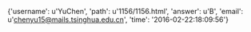 {'username': u'YuChen', 'path': u'1156/1156.html', 'answer': u'B', 'email': u'chenyu15@mails.tsinghua.edu.cn', 'time': '2016-02-22:18:09:56'}